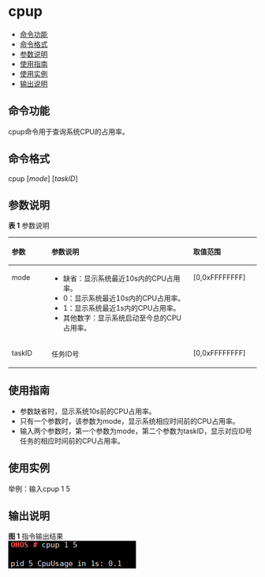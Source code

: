 # cpup<a name="ZH-CN_TOPIC_0000001133846470"></a>

-   [命令功能](#section1842161614217)
-   [命令格式](#section5629527427)
-   [参数说明](#section133651361023)
-   [使用指南](#section156611948521)
-   [使用实例](#section68501605319)
-   [输出说明](#section19871522144219)

## 命令功能<a name="section1842161614217"></a>

cpup命令用于查询系统CPU的占用率。

## 命令格式<a name="section5629527427"></a>

cpup \[_mode_\] \[_taskID_\]

## 参数说明<a name="section133651361023"></a>

**表 1**  参数说明

<a name="table3774mcpsimp"></a>
<table><thead align="left"><tr id="row3780mcpsimp"><th class="cellrowborder" valign="top" width="16%" id="mcps1.2.4.1.1"><p id="p3782mcpsimp"><a name="p3782mcpsimp"></a><a name="p3782mcpsimp"></a>参数</p>
</th>
<th class="cellrowborder" valign="top" width="56.99999999999999%" id="mcps1.2.4.1.2"><p id="p3784mcpsimp"><a name="p3784mcpsimp"></a><a name="p3784mcpsimp"></a>参数说明</p>
</th>
<th class="cellrowborder" valign="top" width="27%" id="mcps1.2.4.1.3"><p id="p3786mcpsimp"><a name="p3786mcpsimp"></a><a name="p3786mcpsimp"></a>取值范围</p>
</th>
</tr>
</thead>
<tbody><tr id="row3787mcpsimp"><td class="cellrowborder" valign="top" width="16%" headers="mcps1.2.4.1.1 "><p id="p3789mcpsimp"><a name="p3789mcpsimp"></a><a name="p3789mcpsimp"></a>mode</p>
</td>
<td class="cellrowborder" valign="top" width="56.99999999999999%" headers="mcps1.2.4.1.2 "><a name="ul1530071303413"></a><a name="ul1530071303413"></a><ul id="ul1530071303413"><li>缺省：显示系统最近10s内的CPU占用率。</li><li>0：显示系统最近10s内的CPU占用率。</li><li>1：显示系统最近1s内的CPU占用率。</li><li>其他数字：显示系统启动至今总的CPU 占用率。</li></ul>
</td>
<td class="cellrowborder" valign="top" width="27%" headers="mcps1.2.4.1.3 "><p id="p3794mcpsimp"><a name="p3794mcpsimp"></a><a name="p3794mcpsimp"></a>[0,0xFFFFFFFF]</p>
</td>
</tr>
<tr id="row3795mcpsimp"><td class="cellrowborder" valign="top" width="16%" headers="mcps1.2.4.1.1 "><p id="p3797mcpsimp"><a name="p3797mcpsimp"></a><a name="p3797mcpsimp"></a>taskID</p>
</td>
<td class="cellrowborder" valign="top" width="56.99999999999999%" headers="mcps1.2.4.1.2 "><p id="p3799mcpsimp"><a name="p3799mcpsimp"></a><a name="p3799mcpsimp"></a>任务ID号</p>
</td>
<td class="cellrowborder" valign="top" width="27%" headers="mcps1.2.4.1.3 "><p id="p3802mcpsimp"><a name="p3802mcpsimp"></a><a name="p3802mcpsimp"></a>[0,0xFFFFFFFF]</p>
</td>
</tr>
</tbody>
</table>

## 使用指南<a name="section156611948521"></a>

-   参数缺省时，显示系统10s前的CPU占用率。
-   只有一个参数时，该参数为mode，显示系统相应时间前的CPU占用率。
-   输入两个参数时，第一个参数为mode，第二个参数为taskID，显示对应ID号任务的相应时间前的CPU占用率。

## 使用实例<a name="section68501605319"></a>

举例：输入cpup 1 5

## 输出说明<a name="section19871522144219"></a>

**图 1**  指令输出结果<a name="fig1251224812504"></a>  
![](figure/指令输出结果.png "指令输出结果")

